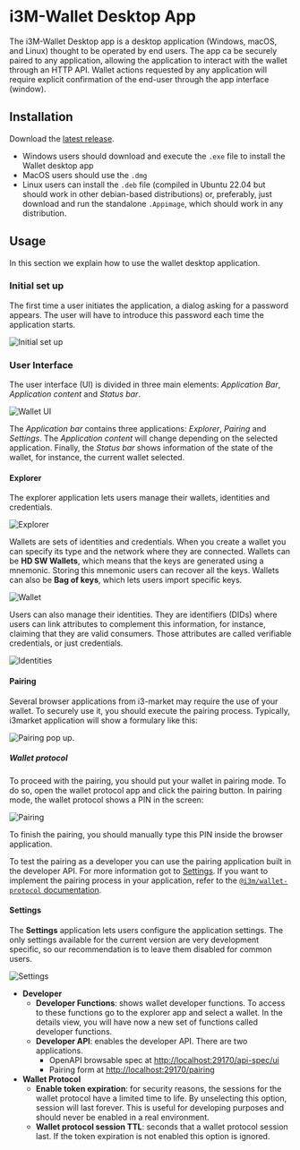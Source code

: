 # i3M-Wallet Desktop App

The i3M-Wallet Desktop app is a desktop application (Windows, macOS, and Linux) thought to be operated by end users. The app ca be securely paired to any application, allowing the application to interact with the wallet through an HTTP API. Wallet actions requested by any application will require explicit confirmation of the end-user through the app interface (window).

## Installation

Download the [latest release](https://github.com/i3-Market-V2-Public-Repository/SP3-SCGBSSW-I3mWalletMonorepo/releases/latest).

- Windows users should download and execute the `.exe` file to install the Wallet desktop app
- MacOS users should use the `.dmg`
- Linux users can install the `.deb` file (compiled in Ubuntu 22.04 but should work in other debian-based distributions) or, preferably, just download and run the standalone `.Appimage`, which should work in any distribution.

## Usage

In this section we explain how to use the wallet desktop application.

### Initial set up

The first time a user initiates the application, a dialog asking for a password appears. The user will have to introduce this password each time the application starts.

![Initial set up](./docs/img/initial-setup.png)

### User Interface

The user interface (UI) is divided in three main elements: *Application Bar*, *Application content* and *Status bar*.

![Wallet UI](./docs/img/wallet-UI.png)

The *Application bar* contains three applications: *Explorer*, *Pairing* and *Settings*. The *Application content* will change depending on the selected application. Finally, the *Status bar* shows information of the state of the wallet, for instance, the current wallet selected.

#### Explorer

The explorer application lets users manage their wallets, identities and credentials.

![Explorer](./docs/img/explorer.png)

Wallets are sets of identities and credentials. When you create a wallet you can specify its type and the network where they are connected. Wallets can be **HD SW Wallets**, which means that the keys are generated using a mnemonic. Storing this mnemonic users can recover all the keys. Wallets can also be **Bag of keys**, which lets users import specific keys.

![Wallet](./docs/img/wallet.png)

Users can also manage their identities. They are identifiers (DIDs) where users can link attributes to complement this information, for instance, claiming that they are valid consumers. Those attributes are called verifiable credentials, or just credentials.

![Identities](./docs/img/identity.png)

#### Pairing

Several browser applications from i3-market may require the use of your wallet. To securely use it, you should execute the pairing process. Typically, i3market application will show a formulary like this:

![Pairing pop up](./docs/img/pairing-pop-up.png).

##### Wallet protocol

To proceed with the pairing, you should put your wallet in pairing mode. To do so, open the wallet protocol app and click the pairing button. In pairing mode, the wallet protocol shows a PIN in the screen:

![Pairing](./docs/img/pairing.png)

To finish the pairing, you should manually type this PIN inside the browser application.

To test the pairing as a developer you can use the pairing application built in the developer API. For more information got to [Settings](#settings). If you want to implement the pairing process in your application, refer to the [`@i3m/wallet-protocol` documentation](../wallet-protocol/README.md).

#### Settings

The **Settings** application lets users configure the application settings. The only settings available for the current version are very development specific, so our recommendation is to leave them disabled for common users.

![Settings](./docs/img/settings.png)

- **Developer**
  - **Developer Functions**: shows wallet developer functions. To access to these functions go to the explorer app and select a wallet. In the details view, you will have now a new set of functions called developer functions.
  - **Developer API**: enables the developer API. There are two applications.
    - OpenAPI browsable spec at <http://localhost:29170/api-spec/ui>
    - Pairing form at <http://localhost:29170/pairing>
- **Wallet Protocol**
  - **Enable token expiration**: for security reasons, the sessions for the wallet protocol have a limited time to life. By unselecting this option, session will last forever. This is useful for developing purposes and should never be enabled in a real environment.
  - **Wallet protocol session TTL**: seconds that a wallet protocol session last. If the token expiration is not enabled this option is ignored.
